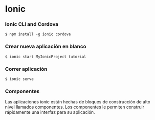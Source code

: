 # Ionic
### Ionic CLI and Cordova
```
$ npm install -g ionic cordova
```

### Crear nueva aplicación en blanco
```
$ ionic start MyIonicProject tutorial
```
### Correr aplicación
```
$ ionic serve
```

### Componentes
Las aplicaciones ionic están hechas de bloques de construcción de alto nivel llamados componentes. Los componentes le permiten construir rápidamente una interfaz para su aplicación.
